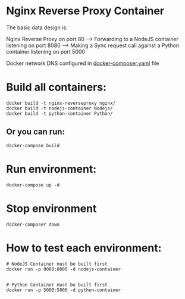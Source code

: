 # Nginx Reverse Proxy Container

The basic data design is:

Nginx Reverse Proxy on port 80 --> 
Forwarding to a NodeJS container listening on port 8080 -->
Making a Sync request call against a Python container listening on port 5000

Docker network DNS configured in [docker-composer.yaml](docker-composer.yaml) file

# Build all containers:
```
docker build -t nginx-reverseproxy nginx/
docker build -t nodejs-container Nodejs/
docker build -t python-container Python/
```
## Or you can run:
```
docker-compose build 
```
# Run environment:
```
docker-compose up -d
```
# Stop environment
```
docker-composer down
```

# How to test each environment:
```
# NodeJS Container must be built first
docker run -p 8080:8080 -d nodejs-container


# Python Container must be built first
docker run -p 5000:5000 -d python-container
```

